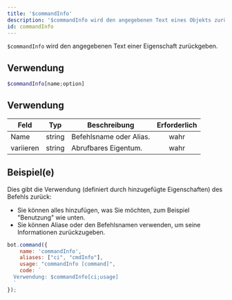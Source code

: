 ```yaml
---
title: '$commandInfo'
description: '$commandInfo wird den angegebenen Text eines Objekts zurückgeben.'
id: commandInfo
---
```


`$commandInfo` wird den angegebenen Text einer Eigenschaft zurückgeben.

## Verwendung

```php
$commandInfo[name;option]
```

## Verwendung

| Feld      | Typ    | Beschreibung            | Erforderlich |
| --------- | ------ | ----------------------- |:------------:|
| Name      | string | Befehlsname oder Alias. |     wahr     |
| variieren | string | Abrufbares Eigentum.    |     wahr     |

## Beispiel(e)

Dies gibt die Verwendung (definiert durch hinzugefügte Eigenschaften) des Befehls zurück:

* Sie können alles hinzufügen, was Sie möchten, zum Beispiel "Benutzung" wie unten.
* Sie können Aliase oder den Befehlsnamen verwenden, um seine Informationen zurückzugeben.

```javascript
bot.command({
    name: 'commandInfo',
    aliases: ["ci", "cmdInfo"],
    usage: "commandInfo [command]",
    code: `
  Verwendung: $commandInfo[ci;usage]
  `
});
```